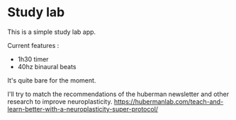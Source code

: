 # Study lab

This is a simple study lab app.

Current features :
- 1h30 timer
- 40hz binaural beats

It's quite bare for the moment.

I'll try to match the recommendations of the huberman newsletter and other research to improve neuroplasticity.
<https://hubermanlab.com/teach-and-learn-better-with-a-neuroplasticity-super-protocol/>
